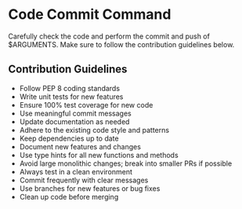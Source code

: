 # Code Commit Command
Carefully check the code and perform the commit and push of $ARGUMENTS.
Make sure to follow the contribution guidelines below.


## Contribution Guidelines
- Follow PEP 8 coding standards
- Write unit tests for new features
- Ensure 100% test coverage for new code
- Use meaningful commit messages
- Update documentation as needed
- Adhere to the existing code style and patterns
- Keep dependencies up to date
- Document new features and changes
- Use type hints for all new functions and methods
- Avoid large monolithic changes; break into smaller PRs if possible
- Always test in a clean environment
- Commit frequently with clear messages
- Use branches for new features or bug fixes
- Clean up code before merging